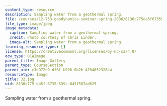 ```yaml
---
content_type: resource
description: Sampling water from a geothermal spring.
file: /courses/12-753-geodynamics-seminar-spring-2006/8136c775ea5f6735539c045f587ad625_32.jpg
file_type: image/jpeg
image_metadata:
  caption: Sampling water from a geothermal spring.
  credit: Photo courtesy of Chris Linder.
  image-alt: Sampling water from a geothermal spring.
learning_resource_types: []
license: https://creativecommons.org/licenses/by-nc-sa/4.0/
ocw_type: OCWImage
parent_title: Image Gallery
parent_type: CourseSection
parent_uid: c3d972e9-df6f-b026-6b2b-4704032328e4
resourcetype: Image
title: 32.jpg
uid: 8136c775-ea5f-6735-539c-045f587ad625
---
```

Sampling water from a geothermal spring.